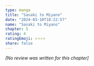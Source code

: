 ```yaml
---
type: manga
title: "Sasaki to Miyano"
date: "2024-03-10T18:22:57"
name: "Sasaki to Miyano"
chapter: 5
rating: 4
ratingEmoji: ⭐️⭐️⭐️⭐️
share: false
---
```


*[No review was written for this chapter]*
